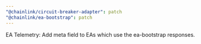 ```yaml
---
"@chainlink/circuit-breaker-adapter": patch
"@chainlink/ea-bootstrap": patch
---
```


EA Telemetry: Add meta field to EAs which use the ea-bootstrap responses.
